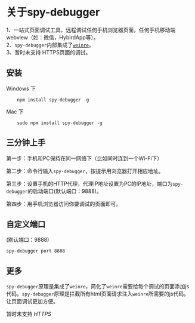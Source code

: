 # 关于spy-debugger
1、一站式页面调试工具，远程调试任何手机浏览器页面，任何手机移动端webview（如：微信，HybirdApp等）。  
2、`spy-debugger`内部集成了[`weinre`](http://people.apache.org/~pmuellr/weinre/docs/latest/)。  
3、暂时未支持 HTTPS页面的调试。

## 安装
Windows 下
```
    npm install spy-debugger -g
```

Mac 下
```
    sudo npm install spy-debugger -g
```

## 三分钟上手

第一步：手机和PC保持在同一网络下（比如同时连到一个Wi-Fi下）

第二步：命令行输入`spy-debugger`，按提示用浏览器打开相应地址。

第三步：设置手机的HTTP代理，代理IP地址设置为PC的IP地址，端口为`spy-debugger`的启动端口(默认端口：9888)。

第四步：用手机浏览器访问你要调试的页面即可。

## 自定义端口
(默认端口：9888)
```
spy-debugger port 8888
```
## 更多
`spy-debugger`原理是集成了`weinre`，简化了`weinre`需要给每个调试的页面添加js代码。`spy-debugger`原理是拦截所有html页面请求注入`weinre`所需要的js代码。让页面调试更加方便。

暂时未支持 *HTTPS*
